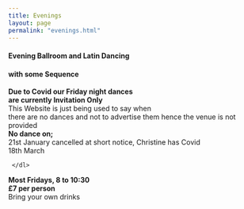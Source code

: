 ```yaml
---
title: Evenings
layout: page
permalink: "evenings.html"
---
```



<article class="grid_12 center-text">
<h4>Evening Ballroom and Latin Dancing</h4>
<h4>with some Sequence</h4>
</article>

<article class="grid_6 center-text padded-bottom">
  <dl>
<dt><strong></strong></dt>
<dt><strong></strong></dt>
<dt><strong></strong></dt>
<dt></dt>
<dt><strong></strong></dt>
  </dl>
</article>

<article class="grid_12 center-text padded-bottom">
  <dl>
          <dt><strong>Due to Covid our Friday night dances</strong></dt>
      <dt><strong>are currently Invitation Only </strong></dt>
      <dt> </dt>
      <dt>This Website is just being used to say when</dt>
       <dt>there are no dances and not to advertise them hence the venue is not provided</dt>
      <dt><strong>No dance on;</strong></dt> 
  <dt>21st January cancelled at short notice, Christine has Covid</dt>       
        <dt>18th March</dt>

   
     </dl>
</article>


<article class="grid_6 center-text padded-bottom">
  <dl>
<dt><strong></strong></dt>
<dt><strong></strong></dt>
<dt><strong></strong></dt>
<dt></dt>
<dt><strong></strong></dt>
  </dl>
</article>

<article class="grid_12 center-text padded-bottom">
<dl>
  <dt><strong>Most Fridays, 8 to 10:30</strong></dt>
<dt><strong>£7 per person</strong></dt>
 <dt>Bring your own drinks</dt>
</dl>

</article>

